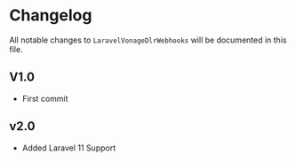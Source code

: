# Changelog

All notable changes to `LaravelVonageDlrWebhooks` will be documented in this file.

## V1.0

- First commit

## v2.0

- Added Laravel 11 Support
